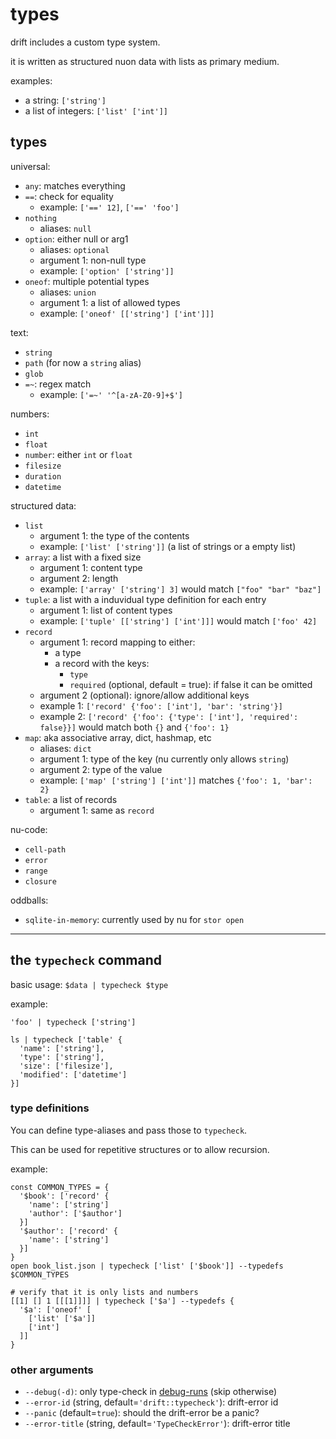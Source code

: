# types

drift includes a custom type system.

it is written as structured nuon data with lists as primary medium.

examples:
* a string: `['string']`
* a list of integers: `['list' ['int']]`

## types

universal:
* `any`: matches everything
* `==`: check for equality
  * example: `['==' 12]`, `['==' 'foo']`
* `nothing`
  * aliases: `null`
* `option`: either null or arg1
  * aliases: `optional`
  * argument 1: non-null type
  * example: `['option' ['string']]`
* `oneof`: multiple potential types
  * aliases: `union`
  * argument 1: a list of allowed types
  * example: `['oneof' [['string'] ['int']]]`

text:
* `string`
* `path` (for now a `string` alias)
* `glob`
* `=~`: regex match
  * example: `['=~' '^[a-zA-Z0-9]+$']`

numbers:
* `int`
* `float`
* `number`: either `int` or `float`
* `filesize`
* `duration`
* `datetime`

structured data:
* `list`
  * argument 1: the type of the contents
  * example: `['list' ['string']]` (a list of strings or a empty list)
* `array`: a list with a fixed size
  * argument 1: content type
  * argument 2: length
  * example: `['array' ['string'] 3]` would match `["foo" "bar" "baz"]`
* `tuple`: a list with a induvidual type definition for each entry
  * argument 1: list of content types
  * example: `['tuple' [['string'] ['int']]]` would match `['foo' 42]`
* `record`
  * argument 1: record mapping to either:
    * a type
    * a record with the keys:
      * `type`
      * `required` (optional, default = true): if false it can be omitted
  * argument 2 (optional): ignore/allow additional keys
  * example 1: `['record' {'foo': ['int'], 'bar': 'string'}]`
  * example 2: `['record' {'foo': {'type': ['int'], 'required': false}}]` would match both `{}` and `{'foo': 1}`
* `map`: aka associative array, dict, hashmap, etc
  * aliases: `dict`
  * argument 1: type of the key (nu currently only allows `string`)
  * argument 2: type of the value
  * example: `['map' ['string'] ['int']]` matches `{'foo': 1, 'bar': 2}`
* `table`: a list of records
  * argument 1: same as `record`

nu-code:
* `cell-path`
* `error`
* `range`
* `closure`

oddballs:
* `sqlite-in-memory`: currently used by nu for `stor open`

---

## the `typecheck` command

basic usage: `$data | typecheck $type`

example:
```nu
'foo' | typecheck ['string']

ls | typecheck ['table' {
  'name': ['string'],
  'type': ['string'],
  'size': ['filesize'],
  'modified': ['datetime']
}]
```

### type definitions

You can define type-aliases and pass those to `typecheck`.

This can be used for repetitive structures or to allow recursion.

example:

```nu
const COMMON_TYPES = {
  '$book': ['record' {
    'name': ['string']
    'author': ['$author']
  }]
  '$author': ['record' {
    'name': ['string']
  }]
}
open book_list.json | typecheck ['list' ['$book']] --typedefs $COMMON_TYPES

# verify that it is only lists and numbers
[[1] [] 1 [[[1]]]] | typecheck ['$a'] --typedefs {
  '$a': ['oneof' [
    ['list' ['$a']]
    ['int']
  ]]
}
```

### other arguments

* `--debug(-d)`: only type-check in [debug-runs](./debugging.md) (skip otherwise)
* `--error-id` (string, default=`'drift::typecheck'`): drift-error id
* `--panic` (default=`true`): should the drift-error be a panic?
* `--error-title` (string, default=`'TypeCheckError'`): drift-error title
